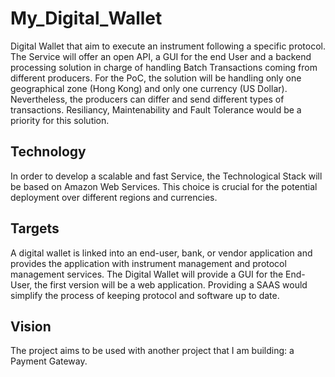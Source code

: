 # My_Digital_Wallet
Digital Wallet that aim to execute an instrument following a specific protocol. The Service will offer an open API, a GUI for the end User and a backend processing solution in charge of handling Batch Transactions coming from different producers. 
For the PoC, the solution will be handling only one geographical zone (Hong Kong) and only one currency (US Dollar).
Nevertheless, the producers can differ and send different types of transactions.
Resiliancy, Maintenability and Fault Tolerance would be a priority for this solution.

## Technology
In order to develop a scalable and fast Service, the Technological Stack will be based on Amazon Web Services. This choice is crucial for the potential deployment over different regions and currencies.

## Targets
A digital wallet is linked into an end-user, bank, or vendor application and provides the application with instrument management and protocol management services.
The Digital Wallet will provide a GUI for the End-User, the first version will be a web application.
Providing a SAAS would simplify the process of keeping protocol and software up to date.

## Vision
The project aims to be used with another project that I am building: a Payment Gateway.
